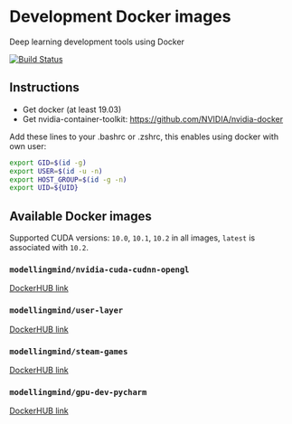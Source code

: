 # Development Docker images
Deep learning development tools using Docker

[![Build Status](https://dev.azure.com/ModellingMind/ModellingMind/_apis/build/status/Docker%20build%20and%20publish?branchName=master)](https://dev.azure.com/ModellingMind/ModellingMind/_build/latest?definitionId=4&branchName=master)


## Instructions

* Get docker (at least 19.03)
* Get nvidia-container-toolkit: https://github.com/NVIDIA/nvidia-docker


Add these lines to your .bashrc or .zshrc, this enables using docker with own user:
```bash
export GID=$(id -g)
export USER=$(id -u -n)
export HOST_GROUP=$(id -g -n)
export UID=${UID}
```

## Available Docker images
Supported CUDA versions: `10.0`, `10.1`, `10.2` in all images, `latest` is associated with `10.2`.


### `modellingmind/nvidia-cuda-cudnn-opengl` 
[DockerHUB link](https://hub.docker.com/repository/docker/modellingmind/cuda-cudnn-opengl)


### `modellingmind/user-layer`
[DockerHUB link](https://hub.docker.com/repository/docker/modellingmind/cuda-cudnn-opengl-userlayer)


### `modellingmind/steam-games`
[DockerHUB link](https://hub.docker.com/repository/docker/modellingmind/cuda-steam-gaming)


### `modellingmind/gpu-dev-pycharm`
[DockerHUB link](https://hub.docker.com/repository/docker/modellingmind/gpu-dev-pycharm)
